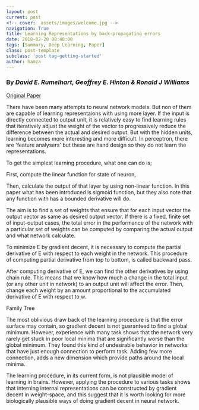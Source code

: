 ```yaml
---
layout: post
current: post
<!-- cover:  assets/images/welcome.jpg -->
navigation: True
title: Learning Representations by back-propagating errors 
date: 2018-02-20 08:48:00
tags: [Summary, Deep Learning, Paper]
class: post-template
subclass: 'post tag-getting-started'
author: hamza
---
```

 
 



### By *David E. Rumelhart, Geoffrey E. Hinton & Ronald J Williams*


[Original Paper](http://www.cs.toronto.edu/~hinton/absps/naturebp.pdf)

There have been many attempts to neural network models. But non of them are capable of learning representaions with using more layer. If the input is directly connected to output unit, it is relatively easy to find learning rules that iteratively adjust the weight of the vector to progressively reduce the difference between the actual and desired output. But with the hidden units, learning becomes more interesting and more difficult. In perceptron, there are 'feature analysers' but these are hand design so they do not learn the representations. 

To get the simplest learning procedure, what one can do is;

First, compute the linear function for state of neuron,

Then, calculate the output of that layer by using non-linear function. In this paper what has been introduced is sigmoid function, but they also note that any function with has a bounded derivative will do. 

The aim is to find a set of weights that ensure that for each input vector the output vector as same as desired output vector. If there is a fixed, finite set of input-output cases, the total error in the performance of the network with a particular set of weights can be computed by comparing the actual output and what network calculate. 

To minimize E by gradient decent, it is necessary to compute the partial derivative of E with respect to each weight in the network. This procedure of computing partial derivative from top to bottom, is called backward pass. 

After computing derivative of E, we can find the other derivatives by using chain rule. This means that we know how much a change in the total input (or any other unit in network) to an output unit will affect the error. Then, change each weight by an amount proportional to the accumulated derivative of E with respect to w.  

Family Tree


The most oblivious draw back of the learning procedure is that the error surface may contain, so gradient decent is not guaranteed to find a global minimum. However, experience with many task shows that the network very rarely get stuck in poor local minima that are significantly worse than the global minimum. They found this kind of undesirable behavior in networks that have just enough connection to perform task. Adding few more connection, adds a new dimension which provide paths around the local minima. 

The learning procedure, in its current form, is not plausible model of learning in brains. However, applying the procedure to various tasks shows that interning internal representations can be constructed by gradient decent in weight-space, and this suggest that it is worth looking for more biologically plausible ways of doing gradient decent in neural network. 
